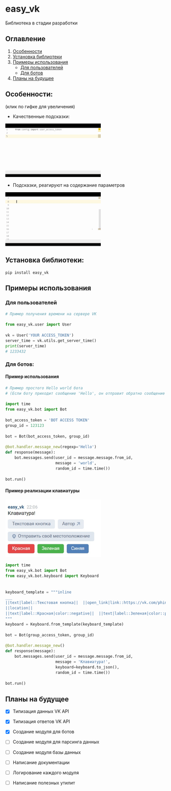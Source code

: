 # easy_vk
Библиотека в стадии разработки

## Оглавление
1. [Особенности](https://github.com/Phinnik/easy_vk#Особенности)
1. [Установка библиотеки](https://github.com/Phinnik/easy_vk#Установка-библиотеки)
1. [Примеры использования](https://github.com/Phinnik/easy_vk#Примеры-использования)
    - [Для пользователей](https://github.com/Phinnik/easy_vk#Для-пользователей)
    - [Для ботов](https://github.com/Phinnik/easy_vk#Для-ботов)
1. [Планы на будущее](https://github.com/Phinnik/easy_vk#Планы-на-будущее)

## Особенности:
(клик по гифке для увеличения)
* Качественные подсказки:
<img src="./presentation/server-time.gif" width="300" />

* Подсказки, реагируют на содержание параметров
<img src="./presentation/parameters.gif" width="300" />


## Установка библиотеки:
```shell script
pip install easy_vk
```

## Примеры использования
### Для пользователей
```python
# Пример получения времени на сервере VK

from easy_vk.user import User

vk = User('YOUR ACCESS_TOKEN')
server_time = vk.utils.get_server_time()
print(server_time)
# 1233432
```

### Для ботов:
#### Пример использования
```python
# Пример простого Hello world бота
# (Если боту приходит сообщение 'Hello', он отправит обратно сообщение 'world')

import time
from easy_vk.bot import Bot

bot_access_token = 'BOT ACCESS TOKEN'
group_id = 123123

bot = Bot(bot_access_token, group_id)

@bot.handler.message_new(regexp='Hello')
def response(message):
    bot.messages.send(user_id = message.message.from_id, 
                      message = 'world',
                      random_id = time.time())

bot.run()
```
#### Пример реализации клавиатуры
<img src="./presentation/keyboard.jpg" alt="Реализация клавиатуры по шаблону" width="300">

```python
import time
from easy_vk.bot import Bot
from easy_vk.bot.keyboard import Keyboard


keyboard_template = """inline
___
||text|label::Текстовая кнопка||  ||open_link|link::https://vk.com/phinnik|label::Автор||
||location||
||text|label::Красная|color::negative||  ||text|label::Зеленая|color::positive||  ||text|label::Синяя|color::primary||
"""
keyboard = Keyboard.from_template(keyboard_template)

bot = Bot(group_access_token, group_id)

@bot.handler.message_new()
def response(message):
    bot.messages.send(user_id = message.message.from_id,
                      message = 'Клавиатура!',
                      keyboard=keyboard.to_json(),
                      random_id = time.time())

bot.run()
```


## Планы на будущее
- [X] Типизация данных VK API
- [X] Типизация ответов VK API
- [X] Создание модуля для ботов
- [ ] Создание модуля для парсинга данных
- [ ] Создание модуля базы данных
- [ ] Написание документации
- [ ] Логирование каждого модуля
- [ ] Написание полезных утилит

